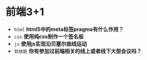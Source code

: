 # 前端3+1
- `html` **html5中的meta标签pragma有什么作用？**
- `css` **使用纯css制作一个签名板**
- `js` **使用js实现沿贝塞尔曲线运动**
- `软技能` **你有参加过前端相关的线上或者线下大型会议吗？**

